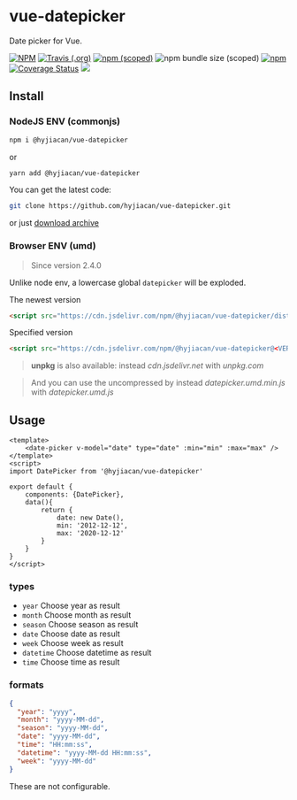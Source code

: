 # vue-datepicker

Date picker for Vue.

[![NPM](https://img.shields.io/npm/l/@hyjiacan/vue-datepicker?style=flat-square)](https://github.com/hyjiacan/vue-datepicker/blob/master/LICENSE)
[![Travis (.org)](https://img.shields.io/travis/hyjiacan/vue-datepicker?style=flat-square)](https://www.travis-ci.org/hyjiacan/vue-datepicker)
[![npm (scoped)](https://img.shields.io/npm/v/@hyjiacan/vue-datepicker?style=flat-square)](https://www.npmjs.com/package/@hyjiacan/vue-datepicker)
![npm bundle size (scoped)](https://img.shields.io/bundlephobia/min/@hyjiacan/vue-datepicker?style=flat-square)
[![npm](https://img.shields.io/npm/dm/@hyjiacan/vue-datepicker?style=flat-square)](https://npmcharts.com/compare/@hyjiacan/vue-datepicker?minimal=true)
[![Coverage Status](https://coveralls.io/repos/github/hyjiacan/vue-datepicker/badge.svg?branch=master)](https://coveralls.io/github/hyjiacan/vue-datepicker?branch=master)
[![](https://data.jsdelivr.com/v1/package/npm/@hyjiacan/vue-datepicker/badge)](https://www.jsdelivr.com/package/npm/@hyjiacan/vue-datepicker)

## Install

### NodeJS ENV (commonjs)

```bash
npm i @hyjiacan/vue-datepicker
```

or

```bash
yarn add @hyjiacan/vue-datepicker
```

You can get the latest code:

```bash
git clone https://github.com/hyjiacan/vue-datepicker.git
```

or just [download archive](https://github.com/hyjiacan/vue-datepicker/archive/master.zip)

### Browser ENV (umd)

> Since version 2.4.0
 
Unlike node env, a lowercase global `datepicker` will be exploded.

The newest version
```html
<script src="https://cdn.jsdelivr.com/npm/@hyjiacan/vue-datepicker/dist/datepicker.umd.min.js"></script>
```

Specified version
```html
<script src="https://cdn.jsdelivr.com/npm/@hyjiacan/vue-datepicker@<VERSION>/dist/datepicker.umd.min.js"></script>
```

> **unpkg** is also available: instead *cdn.jsdelivr.net* with *unpkg.com*

> And you can use the uncompressed by instead *datepicker.umd.min.js* with *datepicker.umd.js* 

## Usage
```vue
<template>
    <date-picker v-model="date" type="date" :min="min" :max="max" />
</template>
<script>
import DatePicker from '@hyjiacan/vue-datepicker'

export default {
    components: {DatePicker},
    data(){
        return {
            date: new Date(),
            min: '2012-12-12',
            max: '2020-12-12'
        }
    }
}
</script>
```

### types

- `year` Choose year as result
- `month` Choose month as result
- `season` Choose season as result
- `date` Choose date as result
- `week` Choose week as result
- `datetime` Choose datetime as result
- `time` Choose time as result

### formats

```json
{
  "year": "yyyy",
  "month": "yyyy-MM-dd",
  "season": "yyyy-MM-dd",
  "date": "yyyy-MM-dd",
  "time": "HH:mm:ss",
  "datetime": "yyyy-MM-dd HH:mm:ss",
  "week": "yyyy-MM-dd"
}
```

These are not configurable.
